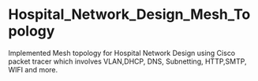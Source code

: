 # Hospital_Network_Design_Mesh_Topology
Implemented Mesh topology for Hospital Network Design using Cisco packet tracer which involves VLAN,DHCP, DNS, Subnetting, HTTP,SMTP, WIFI and more.
